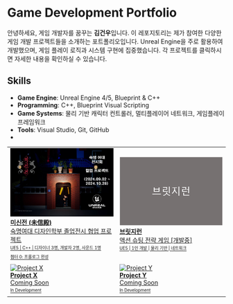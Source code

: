 # Game Development Portfolio

안녕하세요, 게임 개발자를 꿈꾸는 **김건우**입니다. 이 레포지토리는 제가 참여한 다양한 게임 개발 프로젝트들을 소개하는 포트폴리오입니다. Unreal Engine을 주로 활용하여 개발했으며, 게임 플레이 로직과 시스템 구현에 집중했습니다. 각 프로젝트를 클릭하시면 자세한 내용을 확인하실 수 있습니다.


## Skills
- **Game Engine**: Unreal Engine 4/5, Blueprint & C++
- **Programming**: C++, Blueprint Visual Scripting
- **Game Systems**: 물리 기반 캐릭터 컨트롤러, 멀티플레이어 네트워크, 게임플레이 프레임워크
- **Tools**: Visual Studio, Git, GitHub
- 
<div align="center">
  <table>
    <tr>
      <td width="50%">
        <a href="https://github.com/genwo123/Y2S3_MISINJEON_CPP">
          <img src="./image/미신전.png" alt="미신전" width="100%">
          <br>
          <b>미신전 (未信殿)</b>
          <br>
          숙명여대 디자인학부 졸업전시 협업 프로젝트
          <br>
          <sub><sup>UE5 | C++ | 디자이너 3명, 개발자 2명, 사운드 1명</sup></sub>
          <br>
          <sub><sup>챕터 0: 프롤로그 완성</sup></sub>
        </a>
      </td>
      <td width="50%">
        <a href="https://github.com/genwo123/BridgeRun">
          <img src="./image/브릿지런.png" alt="브릿지런" width="100%">
          <br>
          <b>브릿지런</b>
          <br>
          액션 슈팅 전략 게임 [개발중]
          <br>
          <sub><sup>UE5 | 1인 개발 | 물리 기반 | 네트워크</sup></sub>
        </a>
      </td>
    </tr>
    <tr>
      <td width="50%">
        <a href="#">
          <img src="https://via.placeholder.com/300x169?text=Coming+Soon" alt="Project X" width="100%">
          <br>
          <b>Project X</b>
          <br>
          Coming Soon
          <br>
          <sub><sup>In Development</sup></sub>
        </a>
      </td>
      <td width="50%">
        <a href="#">
          <img src="https://via.placeholder.com/300x169?text=Coming+Soon" alt="Project Y" width="100%">
          <br>
          <b>Project Y</b>
          <br>
          Coming Soon
          <br>
          <sub><sup>In Development</sup></sub>
        </a>
      </td>
    </tr>
  </table>
</div>







